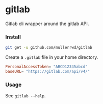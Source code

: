 # gitlab
Gitlab cli wrapper around the gitlab API.


### Install
```bash
git get -u github.com/mullerrwd/gitlab
```

Create a `.gitlab` file in your home directory.

```toml
PersonalAccessToken= "ABCD12345abcd" 
baseURL= "https://gitlab.com/api/v4/"
```

### Usage
See `gitlab --help`.


